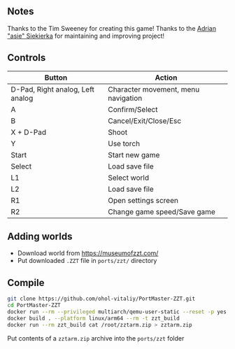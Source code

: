 ## Notes
Thanks to the Tim Sweeney for creating this game!
Thanks to the [Adrian "asie" Siekierka](https://github.com/asiekierka) for maintaining and improving project!

## Controls
| Button | Action |
|--|--| 
| D-Pad, Right analog, Left analog | Character movement, menu navigation |
| A | Confirm/Select |
| B | Cancel/Exit/Close/Esc |
| X + D-Pad | Shoot |
| Y | Use torch |
| Start | Start new game |
| Select | Load save file |
| L1 | Select world |
| L2 | Load save file |
| R1 | Open settings screen |
| R2 | Change game speed/Save game |

## Adding worlds
- Download world from https://museumofzzt.com/
- Put downloaded `.ZZT` file in `ports/zzt/` directory

## Compile
```sh
git clone https://github.com/ohol-vitaliy/PortMaster-ZZT.git
cd PortMaster-ZZT
docker run --rm --privileged multiarch/qemu-user-static --reset -p yes
docker build . --platform linux/arm64 --rm -t zzt_build
docker run --rm zzt_build cat /root/zztarm.zip > zztarm.zip
```
Put contents of a `zztarm.zip` archive into the `ports/zzt` folder
